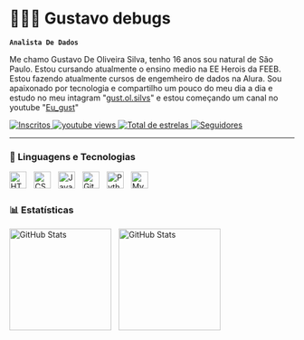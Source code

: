 # 👩🏻‍💻 Gustavo debugs

**`Analista De Dados`**

Me chamo Gustavo De Oliveira Silva, tenho 16 anos sou natural de São Paulo. Estou cursando atualmente o ensino medio na EE Herois da FEEB. Estou fazendo atualmente cursos de engemheiro de dados na Alura. Sou apaixonado por tecnologia e compartilho um pouco do meu dia a dia e estudo no meu intagram "[gust.ol.silvs](https://www.instagram.com/gust.ol.silvs?igsh=NGRhcGlvYm56ZDk5)" e estou começando um canal no youtube "[Eu_gust](https://youtube.com/@eu_gust?si=6BZNI7VjpFypaECL)"

<p align="left">
    <a href="https://youtube.com/@eu_gust?si=6BZNI7VjpFypaECL">
        <img 
            alt="Inscritos" 
            title="Inscreva-se" 
            src="https://custom-icon-badges.demolab.com/youtube/channel/subscribers/UCRN03a-XFYx_QSA9UfKQwdg?color=%23E05D44&label=Inscreva-se&logo=video&logoColor=white&style=for-the-badge&labelColor=CE4630"
        />
    </a>
    <a href="https://youtube.com/@eu_gust?">
        <img 
            alt="youtube views" 
            title="Vizualizações no YouTube" 
            src="https://custom-icon-badges.demolab.com/youtube/channel/views/UCRN03a-XFYx_QSA9UfKQwdg?color=%23E1AD0E&logo=eye&logoColor=white&style=for-the-badge&labelColor=C79600"
        />
    </a> 
    <a href="https://github.com/Gustavo-Debugs?tab=repositories&sort=stargazers">
        <img 
            alt="Total de estrelas" 
            title="Total de estrelas GitHub" 
            src="https://custom-icon-badges.demolab.com/github/stars/Gustavo-Debugs?color=55960c&style=for-the-badge&labelColor=488207&logo=star&label=estrelas"
        />
    </a>
    <a href="https://github.com/Gustavo-Debugs?tab=followers">
        <img 
            alt="Seguidores" 
            title="Me siga no GitHub" 
            src="https://custom-icon-badges.demolab.com/github/followers/Gustavo-Debugs?color=236ad3&labelColor=1155ba&style=for-the-badge&logo=github&label=Seguidores&logoColor=white"
        />
    </a>
</p>

---

### 🤖 Linguagens e Tecnologias

<img 
    align="left" 
    alt="HTML"
    title="HTML" 
    width="30px" 
    style="padding-right: 10px;" 
    src="https://cdn.jsdelivr.net/gh/devicons/devicon@latest/icons/html5/html5-original.svg" 
/>
<img 
    align="left" 
    alt="CSS" 
    title="CSS"
    width="30px" 
    style="padding-right: 10px;" 
    src="https://cdn.jsdelivr.net/gh/devicons/devicon@latest/icons/css3/css3-original.svg" 
/>
<img 
    align="left" 
    alt="JavaScript" 
    title="JavaScript"
    width="30px" 
    style="padding-right: 10px;" 
    src="https://cdn.jsdelivr.net/gh/devicons/devicon@latest/icons/javascript/javascript-original.svg" 
/>

<img 
    align="left" 
    alt="Git" 
    title="Git"
    width="30px" 
    style="padding-right: 10px;" 
    src="https://cdn.jsdelivr.net/gh/devicons/devicon@latest/icons/git/git-original.svg" 
/>
<img 
    align="left" 
    alt="Python" 
    title="Python"
    width="30px" 
    style="padding-right: 10px;" 
    src="https://cdn.jsdelivr.net/gh/devicons/devicon@latest/icons/python/python-original.svg" 
/>

<img
  align="left" 
    alt="MySQL" 
    title="MySQL"
    width="30px" 
    style="padding-right: 10px;" 
  src="https://cdn.jsdelivr.net/gh/devicons/devicon@latest/icons/mysql/mysql-original-wordmark.svg" 
/>
          

<br/>
<br/>

### 📊 Estatísticas

<p>
  <img 
    align="left" 
    alt="GitHub Stats" 
    height="180" 
    style="padding-right: 10px;" 
    src="https://github-readme-stats.vercel.app/api?username=Gustavo-Debugs&show_icons=true&theme=tokyonight&include_all_commits=true&locale=pt-br" 
  />

<img 
      align="left" 
      alt="GitHub Stats" 
      height="180" 
      src="https://github-readme-stats.vercel.app/api/top-langs/?username=Gustavo-Debugs&theme=tokyonight&layout=compact&custom_title=Tecnologias&langs_count=9" 
  />

</p>


